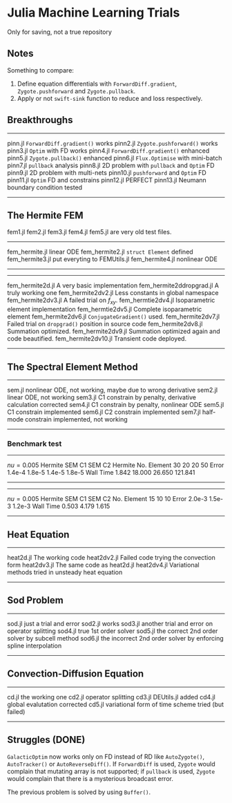 Julia Machine Learning Trials
=============================

Only for saving, not a true repository

Notes
-----

Something to compare:

1.  Define equation differentials with `ForwardDiff.gradient`,
    `Zygote.pushforward` and `Zygote.pullback`.
2.  Apply or not `swift-sink` function to reduce and loss respectively.

Breakthroughs
-------------

  ----------- -------------------------------------------
  pinn.jl     `ForwardDiff.gradient()` works
  pinn2.jl    `Zygote.pushforward()` works
  pinn3.jl    `Optim` with FD works
  pinn4.jl    `ForwardDiff.gradient()` enhanced
  pinn5.jl    `Zygote.pullback()` enhanced
  pinn6.jl    `Flux.Optimise` with mini-batch
  pinn7.jl    `pullback` analysis
  pinn8.jl    2D problem with `pullback` and `Optim` FD
  pinn9.jl    2D problem with multi-nets
  pinn10.jl   `pushforward` and `Optim` FD
  pinn11.jl   `Optim` FD and constrains
  pinn12.jl   PERFECT
  pinn13.jl   Neumann boundary condition tested
  ----------- -------------------------------------------

The Hermite FEM
---------------

fem1.jl fem2.jl fem3.jl fem4.jl fem5.jl are very old test files.

  ------------------ ------------------------------
  fem_hermite.jl    linear ODE
  fem_hermite2.jl   `struct Element` defined
  fem_hermite3.jl   put everyting to FEMUtils.jl
  fem_hermite4.jl   nonlinear ODE
  ------------------ ------------------------------

  --------------------------- ------------------------------------------------------
  fem_hermite2d.jl           A very basic implementation
  fem_hermite2ddropgrad.jl   A truly working one
  fem_hermite2dv2.jl         Less constants in global namespace
  fem_hermite2dv3.jl         A failed trial on $f_{xy}$.
  fem_hermtie2dv4.jl         Isoparametric element implementation
  fem_hermtie2dv5.jl         Complete isoparametric element
  fem_hermite2dv6.jl         `ConjugateGradient()` used.
  fem_hermite2dv7.jl         Failed trial on `dropgrad()` position in source code
  fem_hermite2dv8.jl         Summation optimized.
  fem_hermite2dv9.jl         Summation optimized again and code beautified.
  fem_hermite2dv10.jl        Transient code deployed.
  --------------------------- ------------------------------------------------------

The Spectral Element Method
---------------------------

  --------- -----------------------------------------------------------
  sem.jl    nonlinear ODE, not working, maybe due to wrong derivative
  sem2.jl   linear ODE, not working
  sem3.jl   C1 constrain by penalty, derivative calculation corrected
  sem4.jl   C1 constrain by penalty, nonlinear ODE
  sem5.jl   C1 constrain implemented
  sem6.jl   C2 constrain implemented
  sem7.jl   half-mode constrain implemented, not working
  --------- -----------------------------------------------------------

### Benchmark test

  -------------- --------- -------- -------- ---------
  $nu = 0.005$   Hermite   SEM C1   SEM C2   Hermite
  No. Element    30        20       20       50
  Error          1.4e-4    1.8e-5   1.4e-5   1.8e-5
  Wall Time      1.842     18.000   26.650   121.841
  -------------- --------- -------- -------- ---------

  -------------- --------- -------- --------
  $nu = 0.005$   Hermite   SEM C1   SEM C2
  No. Element    15        10       10
  Error          2.0e-3    1.5e-3   1.2e-3
  Wall Time      0.503     4.179    1.615
  -------------- --------- -------- --------

Heat Equation
-------------

  ------------- -----------------------------------------------------
  heat2d.jl     The working code
  heat2dv2.jl   Failed code trying the convection form
  heat2dv3.jl   The same code as heat2d.jl
  heat2dv4.jl   Variational methods tried in unsteady heat equation
  ------------- -----------------------------------------------------

Sod Problem
-----------

  ------- ---------
  sod.jl  just a trial and error
  sod2.jl works
  sod3.jl another trial and error on operator splitting
  sod4.jl true 1st order solver
  sod5.jl the correct 2nd order solver by subcell method
  sod6.jl the incorrect 2nd order solver by enforcing spline interpolation
  ------- ----------

Convection-Diffusion Equation
-----------------------------

  ------ -----
  cd.jl  the working one
  cd2.jl operator splitting
  cd3.jl DEUtils.jl added
  cd4.jl global evalutation corrected
  cd5.jl variational form of time scheme tried (but failed)
  ------ ----------

Struggles (DONE)
---------

`GalacticOptim` now works only on FD instead of RD like `AutoZygote()`,
`AutoTracker()` or `AutoReverseDiff()`. If `ForwardDiff` is used,
`Zygote` would complain that mutating array is not supported; if
`pullback` is used, `Zygote` would complain that there is a mysterious
broadcast error.

The previous problem is solved by using `Buffer()`.

